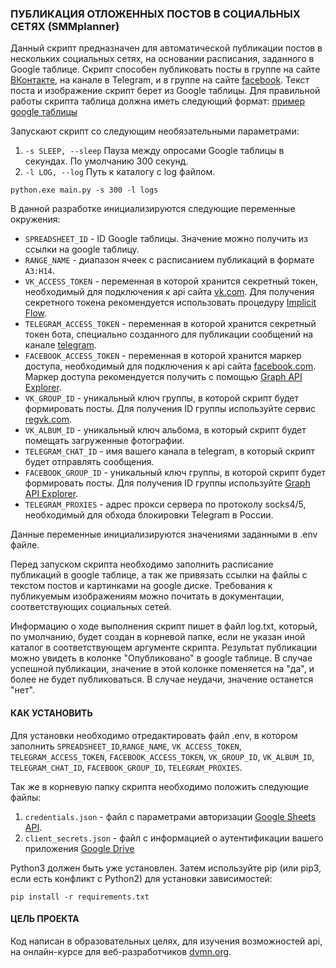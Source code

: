 ### ПУБЛИКАЦИЯ ОТЛОЖЕННЫХ ПОСТОВ В СОЦИАЛЬНЫХ СЕТЯХ (SMMplanner)

Данный скрипт предназначен для автоматической публикации постов в нескольких социальных сетях, на основании расписания, заданного в Google таблице. Скрипт способен публиковать посты в группе на сайте [ВКонтакте](https://vk.com), на канале в Telegram, и в группе на сайте [facebook](https://www.facebook.com). Текст поста и изображение скрипт берет из Google таблицы. Для правильной работы скрипта таблица должна иметь следующий формат: [пример google таблицы](https://docs.google.com/spreadsheets/d/1pI-qcrxcw6Mf3OZyQCBwEfyKof0O1YnUlXYuQuvI2J4/edit?usp=sharing)

Запускают скрипт со следующим необязательными параметрами:
1. ```-s SLEEP, --sleep```      Пауза между опросами Google таблицы в секундах. По умолчанию 300 секунд.
2. ```-l LOG, --log```          Путь к каталогу с log файлом.

```
python.exe main.py -s 300 -l logs
```	
В данной разработке инициализируются следующие переменные окружения:
- `SPREADSHEET_ID` - ID Google таблицы. Значение можно получить из ссылки на google таблицу.
- `RANGE_NAME` - диапазон ячеек с расписанием публикаций в формате `A3:H14`.
- `VK_ACCESS_TOKEN` - переменная в которой хранится секретный токен, необходимый для подключения к api сайта [vk.com](http://www.vk.com). Для получения секретного токена рекомендуется использовать процедуру  [Implicit Flow](https://vk.com/dev/implicit_flow_user).
- `TELEGRAM_ACCESS_TOKEN` - переменная в которой хранится секретный токен бота, специально созданного для публикации сообщений на канале [telegram](https://core.telegram.org/bots/api).
- `FACEBOOK_ACCESS_TOKEN` - переменная в которой хранится маркер доступа, необходимый для подключения к api сайта [facebook.com](https://www.facebook.com). Маркер доступа рекомендуется получить с помощью [Graph API Explorer](https://developers.facebook.com/docs/graph-api/explorer/). 
- `VK_GROUP_ID` - уникальный ключ группы, в которой скрипт будет формировать посты. Для получения ID группы используйте сервис [regvk.com](https://regvk.com/id/).
- `VK_ALBUM_ID` - уникальный ключ альбома, в который скрипт будет помещать загруженные фотографии. 
- `TELEGRAM_CHAT_ID` - имя вашего канала в telegram, в который скрипт будет отправлять сообщения.
- `FACEBOOK_GROUP_ID` - уникальный ключ группы, в которой скрипт будет формировать посты. Для получения ID группы используйте [Graph API Explorer](https://developers.facebook.com/docs/graph-api/explorer/).
- `TELEGRAM_PROXIES` - адрес прокси сервера по протоколу socks4/5, необходимый для обхода блокировки Telegram в России.

Данные переменные инициализируются значениями заданными в .env файле.

Перед запуском скрипта необходимо заполнить расписание публикаций в google таблице, а так же привязать ссылки на файлы с текстом постов и картинками на google диске. Требования к публикуемым изображениям можно почитать в документации, соответствующих социальных сетей.


Информацию о ходе выполнения скрипт пишет в файл log.txt, который, по умолчанию, будет создан в корневой папке, если не указан иной каталог в соответствующем аргументе скрипта. Результат публикации можно увидеть в колонке "Опубликовано" в google таблице. В случае успешной публикации, значение в этой колонке поменяется на "да", и более не будет публиковаться. В случае неудачи, значение останется "нет". 

#### КАК УСТАНОВИТЬ

Для установки необходимо отредактировать файл .env, в котором заполнить `SPREADSHEET_ID`,`RANGE_NAME`, `VK_ACCESS_TOKEN`, `TELEGRAM_ACCESS_TOKEN`, `FACEBOOK_ACCESS_TOKEN`, `VK_GROUP_ID`, `VK_ALBUM_ID`, `TELEGRAM_CHAT_ID`, `FACEBOOK_GROUP_ID`, `TELEGRAM_PROXIES`.

Так же в корневую папку скрипта необходимо положить следующие файлы:
1. `credentials.json` - файл с параметрами авторизации [Google Sheets API](https://developers.google.com/sheets/api/quickstart/python).
2. `client_secrets.json` - файл с информацией о аутентификации вашего приложения [Google Drive](https://gsuitedevs.github.io/PyDrive/docs/build/html/quickstart.html#authentication)

Python3 должен быть уже установлен. Затем используйте pip (или pip3, если есть конфликт с Python2) для установки зависимостей:

```
pip install -r requirements.txt
```

#### ЦЕЛЬ ПРОЕКТА

Код написан в образовательных целях, для изучения возможностей api, на онлайн-курсе для веб-разработчиков [dvmn.org](https://dvmn.org).
